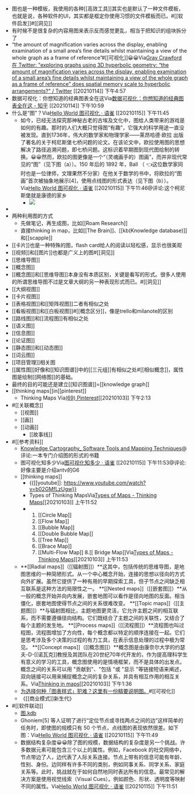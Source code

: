 - 图也是一种模板，我使用的各种[[高效工具]]其实也是默认了一种文件模板，也就是说，各种软件的UI，其实都是框定你使用习惯的文件模板而已。#[[软件启发]]#[[洞见]]
- 有时候不是很复杂的内容用图来表示反而感觉更乱，相当于把知识的组块拆分了
- “the amount of magnification varies across the display, enabling examination of a small area’s fine details whilst maintaining a view of the whole graph as a frame of reference”#[[可视化]]😀😀Via[Gray Crawford 在 Twitter: "exploring graphs using 3D hyperbolic geometry: “the amount of magnification varies across the display, enabling examination of a small area’s fine details whilst maintaining a view of the whole graph as a frame of reference” does spatial memory scale to hyperbolic arrangements?" / Twitter](https://twitter.com/graycrawford/status/1349614267390062592) [[20210114]] 下午4:57
- 数据可视化：你想知道的经典图表全在这Via[数据可视化：你想知道的经典图表全在这 - 知乎](https://zhuanlan.zhihu.com/p/73837490) [[20210114]] 下午10:59
- 什么是“图”？Via[Hello World 图可视化 · 语雀](https://www.yuque.com/antv/g6-blog/rg0xxs) [[20210115]] 下午11:45
    - 如今，已经无法探究那神秘古老的古埃及文化中，图给人类带来的游戏是如何的有趣。那时的人们大概只觉得图“有趣”，它强大的科学用途一直没被发现。直到1736年，伟大的数学家和物理学家——莱昂哈德·欧拉  出版了著名的关于柯尼斯堡七桥问题的论文。在该论文中，欧拉使用图的思想解决了路径追溯问题，即七桥问题。这标识着早期图到现代图绘制的转换。😀😀然而，欧拉的图更像是一个“（灵魂画手的）图画”，而并非现代常见的“图”（见下图（a））。150 年后的 1892 年，Ball （ 👈这位数学家同时也是一位律师，文理果然不分家）在他关于数学的书中，将欧拉的“图画”首次被抽象地展示[4]，使用点线图的形式表达（见下图（b））。Via[Hello World 图可视化 · 语雀](https://www.yuque.com/antv/g6-blog/rg0xxs) [[20210115]] 下午11:46@评论:这个柯尼斯堡就是康德的家乡
        - ![](https://firebasestorage.googleapis.com/v0/b/firescript-577a2.appspot.com/o/imgs%2Fapp%2Fxinyiheng%2F-KRc8s7orR.png?alt=media&token=0b6446bb-3c2b-4e66-aa4a-a1c039809522)
- 
- 两种利用图的方式
    - 先做笔记，再生成图，比如[[Roam Research]]
    - 直接thinking in map，比如[[The Brain]]、[[kb(Knowledge database)]]和[[scapple]]
- [[卡片]]也是一种特殊的图，flash card给人的阅读以轻松感，显示也很美观
- [[视频]]和[[图片]]也都是广义上的图#[[洞见]]
- [[思维导图]]
- [[概念图]]
- [[概念图]]和[[思维导图]]本身没有本质区别，关键是看写的形式。很多人使用的所谓思维导图不过是文章大纲的另一种表现形式而已。#[[洞见]]
- [[大纲视图]]
- [[卡片视图]]
- [[表格视图]]和[[矩阵视图]]二者有相似之处
- [[看板视图]]和[[白板视图]]#[[概念区分]]，像是trello和milanote的区别
- [[路线图]]和[[流程图]]有相似之处
- [[语义图]]
- [[信息图]]
- [[论证图]]
- [[静态图]]和[[动态图]]
- [[词云图]]
- [[项目管理]]相关图
- [[属性图]]好像和[[知识图谱]]中的[[三元组]]有相似之处#[[相似概念]]，属性图是绘制[[网络图]]的基础。
- 最终的目的可能还是建立[[知识图谱]]=[[knowledge graph]]
- [[thinking maps]]in[[pinterest]]
    - Thinking Maps
      Via[(69) Pinterest](https://www.pinterest.com/christimc22/thinking-maps/)[[20210103]] 下午2:13
- #[[关联概念]]
    - [[视图]]
    - [[画]]
    - [[动画]]
        - [[故事线]]
- #[[参考资料]]
    - [ Knowledge Cartography_ Software Tools and Mapping Techniques](x-devonthink-item://736E5C2A-158F-4AE7-9991-EC2D1FDB9306)@评论:一本专门介绍图的形式的书籍
    - 图可视化知多少Via[图可视化知多少 · 语雀](https://www.yuque.com/antv/g6-blog) [[20210115]] 下午11:53@评论:好像主要是介绍antv的G6
    - [[thinking maps]]
        - {{[[youtube]]: https://www.youtube.com/watch?v=b02GMfLzUgw}}
        - Types of Thinking MapsVia[Types of Maps - Thinking Maps](https://thinkingmaps.weebly.com/types-of-maps.html)[[20210103]] 上午11:52
        - 1. [[Circle Map]]
          2. [[Flow Map]]
          3. [[Bubble Map]]
          4. [[Double Bubble Map]]
          5. [[Tree Map]]
          6. [[Brace Map]]
          7. [[Multi-Flow Map]]
          8.[[ Bridge Map]]Via[Types of Maps - Thinking Maps](https://thinkingmaps.weebly.com/types-of-maps.html)[[20210103]] 上午11:53
    - **[[Radial maps]]（[[辐射图]]）**这其中，包括传统的思维导图，是地图思维的一种简陋形式。从一个中心概念开始，连接的思想以径向的方式向外扩展。虽然它提供了一种有用的早期探索工具，但子节点之间缺乏相互联系是这种方法的局限性之一。
      **[[Nested maps]]（[[嵌套图]]）**从一般的概念开始并向内发展，嵌套地图可以看作是径向地图的反面。相当僵化，嵌套地图使得节点之间的关系很难改变。
      **[[Topic maps]]（[[主题图]]）**与辐射图相比，主题地图更灵活，它允许主题之间的相互联系，而不需要遵循径向结构。它们既结合了主题之间的关联性，又结合了每个主题的发生地。
      **[[Process maps]]（[[流程图]]）**流程图也叫过程图，流程图增加了方向性，每个概念都以特定的顺序连接在一起。它们是思考涉及多个决策的过程的有力工具，在表示信息处理的过程中极为常见。 
      **[[Concept maps]]（[[概念图]]）**概念图是由康奈尔大学的约瑟夫-D-[[诺瓦克]]教授及其团队在20世纪70年代开发的，作为提高理科学生有意义的学习的工具，概念图使用的是情境框架，而不是具体的出发点。概念之间的关系可以用 "贡献到"、"包括 "或 "显示 "等链接短语来阐述，双向链接可以用来捕捉概念之间的复杂关系，并具有相互作用的相互关系。Via[Thinking in maps](https://www.notion.so/Thinking-in-maps-a86fa6723708431c996e3cc782acf314)[[20210103]] 下午1:36
    - [为选择何种「图表样式」犯难？这里有一份精要说明图。](https://www.diigo.com/outliner/diigo_items/904019/12128769/573862097?key=34d57b46e1)#[[可视化]]
    - 《[[商业模式]]新生代》
- #[[软件联动]]
    - [图.kdb](hook://file/tHzUwhFKP?p=Y29tfmFwcGxlfkNsb3VkRG9jcy9Lbm93bGVkZ2UgZGF0YWJhc2UgYnVpbGRlcg==&n=%E5%9B%BE.kdb)
    - Ghoniem[5] 等人证明了进行“定位节点或寻找两点之间的边”这样简单的任务时，即使图的规模只有 50 个节点，点线图的表现依然很差。如下图：Via[Hello World 图可视化 · 语雀](https://www.yuque.com/antv/g6-blog/rg0xxs) [[20210115]] 下午11:49
    - 数据结构复杂度😀😀除了图的规模，数据结构的复杂度是另一个挑战。许多数据元素可能包含三个以上的属性。例如，Facebook 的社交网络中，节点带边了人，边代表了人际关系连接。节点上带有的信息可能有年龄、性别、身份。边同样有许多不同的类别，例如同事关系、同学关系、家庭关系等。此时，挑战就在于如何自然地同时表达所有的信息。最常见的解决方案是使用视觉线索（Visual Cues）。例如颜色、形状、透明度等映射不同的属性。Via[Hello World 图可视化 · 语雀](https://www.yuque.com/antv/g6-blog/rg0xxs) [[20210115]] 下午11:51
